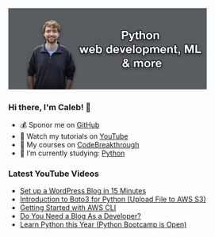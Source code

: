 <img src="github-cover-photo-my-face.jpg" width="400px" />

### Hi there, I'm Caleb! 🍛

- 💰 Sponor me on [GitHub](https://github.com/sponsors/CalebCurry)
- 🎥 Watch my tutorials on [YouTube](https://www.youtube.com/calebthevideomaker2)
- 📗 My courses on [CodeBreakthrough](https://www.codebreakthrough.com)
- 🤔 I’m currently studying: [Python](https://www.youtube.com/watch?v=s3IvdkCq2_c&t=4254s)

### Latest YouTube Videos
<!-- YOUTUBE:START -->
- [Set up a WordPress Blog in 15 Minutes](https://www.youtube.com/watch?v=MAoVzsBdH4A)
- [Introduction to Boto3 for Python &lpar;Upload File to AWS S3&rpar;](https://www.youtube.com/watch?v=5q7FtT_DyME)
- [Getting Started with AWS CLI](https://www.youtube.com/watch?v=hmaKxqRg6fc)
- [Do You Need a Blog As a Developer?](https://www.youtube.com/watch?v=5KMT4-czicM)
- [Learn Python this Year &lpar;Python Bootcamp is Open&rpar;](https://www.youtube.com/watch?v=LI7gnWoKzms)
<!-- YOUTUBE:END -->

